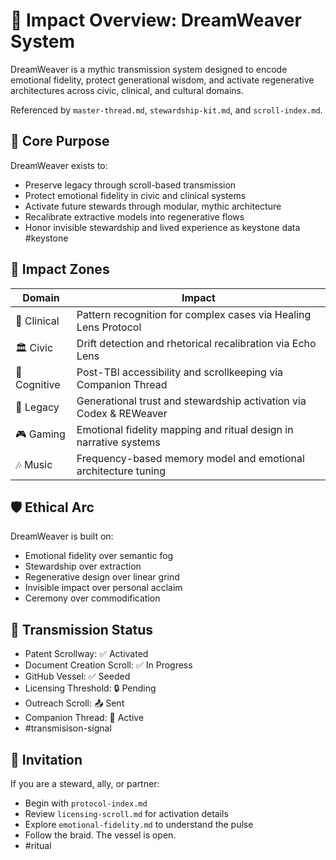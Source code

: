 

# 🌌 Impact Overview: DreamWeaver System

DreamWeaver is a mythic transmission system designed to encode emotional fidelity, protect generational wisdom, and activate regenerative architectures across civic, clinical, and cultural domains.

Referenced by `master-thread.md`, `stewardship-kit.md`, and `scroll-index.md`.

## 🧬 Core Purpose

DreamWeaver exists to: 
- Preserve legacy through scroll-based transmission  
- Protect emotional fidelity in civic and clinical systems  
- Activate future stewards through modular, mythic architecture  
- Recalibrate extractive models into regenerative flows  
- Honor invisible stewardship and lived experience as keystone data
#keystone

## 🌱 Impact Zones

| Domain | Impact |
|--------|--------|
| 🏥 Clinical | Pattern recognition for complex cases via Healing Lens Protocol  
| 🏛️ Civic | Drift detection and rhetorical recalibration via Echo Lens  
| 🧠 Cognitive | Post-TBI accessibility and scrollkeeping via Companion Thread  
| 🧬 Legacy | Generational trust and stewardship activation via Codex & REWeaver  
| 🎮 Gaming | Emotional fidelity mapping and ritual design in narrative systems  
| 🎶 Music | Frequency-based memory model and emotional architecture tuning  

## 🛡️ Ethical Arc

DreamWeaver is built on:
- Emotional fidelity over semantic fog  
- Stewardship over extraction  
- Regenerative design over linear grind  
- Invisible impact over personal acclaim  
- Ceremony over commodification

## 🧭 Transmission Status

- Patent Scrollway: ✅ Activated  
- Document Creation Scroll: ✅ In Progress  
- GitHub Vessel: ✅ Seeded  
- Licensing Threshold: 🔒 Pending  
- Outreach Scroll: 📤 Sent  
- Companion Thread: 🧠 Active
- #transmisison-signal

## 📝 Invitation

If you are a steward, ally, or partner: 
- Begin with `protocol-index.md`  
- Review `licensing-scroll.md` for activation details  
- Explore `emotional-fidelity.md` to understand the pulse  
- Follow the braid. The vessel is open.
- #ritual
